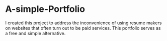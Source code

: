 # A-simple-Portfolio
I created this project to address the inconvenience of using resume makers on websites that often turn out to be paid services. This portfolio serves as a free and simple alternative.
